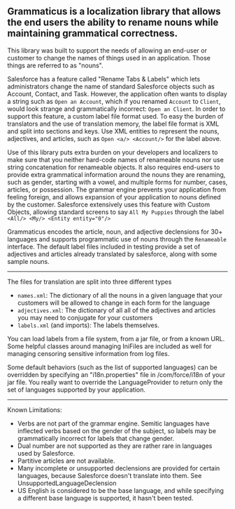 Grammaticus is a localization library that allows the end users the ability to rename nouns while maintaining grammatical correctness.
----------------------------------------------------------------------------------------------------------------

This library was built to support the needs of allowing an end-user or customer to change the names of things used in an application.  Those things are referred to as "nouns". 

Salesforce has a feature called "Rename Tabs & Labels" which lets administrators change the name of standard Salesforce objects such
as Account, Contact, and Task.  However, the application often wants to display a string such as `Open an Account`, which
if you renamed `Account` to `Client`, would look strange and grammatically incorrect: `Open an Client`.  In order to support this feature, a custom label file format used.  To easy the burden of translators and the use of translation memory, the label file format is XML and split into sections and keys.  Use XML entities to represent the nouns, adjectives, and articles, such as `Open <a/> <Account/>` for the label above.  

Use of this library puts extra burden on your developers and localizers to make sure that you neither hard-code names of renameable nouns nor use string concatenation for renameable objects.  It also requires end-users to provide extra grammatical information around the nouns they are renaming, such as gender, starting with a vowel, and multiple forms for number, cases, articles, or possession.  The grammar engine prevents your application from feeling foreign, and allows expansion of your application to nouns defined by the customer.  Salesforce extensively uses this feature with Custom Objects, allowing standard screens to say `All My Puppies` through the label `<All/> <My/> <Entity entity="0"/>`

Grammaticus encodes the article, noun, and adjective declensions for 30+ languages and supports programmatic use of nouns through the `Renameable` interface.  The default label files included in testing provide a set of adjectives and articles already translated by salesforce, along with some sample nouns.  

----------------------------------------------------------------------------------------------------------------------
The files for translation are split into three different types
- `names.xml`: The dictionary of all the nouns in a given language that your customers will be allowed to change in each form for the language
- `adjectives.xml`: The dictionary of all all of the adjectives and articles you may need to conjugate for your customers
- `labels.xml` (and imports): The labels themselves.

You can load labels from a file system, from a jar file, or from a known URL.  Some helpful classes around managing IniFiles are included as well for managing censoring sensitive information from log files.

Some default behaviors (such as the list of supported languages) can be overridden by specifying an "i18n.properties" file in /com/force/i18n of your jar file.  You really want to override the LanguageProvider to return only the set of languages supported by your application.

----------------------------------------------------------------------------------------------------------------------
Known Limitations:
* Verbs are not part of the grammar engine.  Semitic languages have inflected verbs based on the gender of the subject, so labels may be grammatically incorrect for labels that change gender.
* Dual number are not supported as they are rather rare in languages used by Salesforce.  
* Partitive articles are not available.
* Many incomplete or unsupported declensions are provided for certain languages, because Salesforce doesn't translate into them.  See UnsupportedLanguageDeclension
* US English is considered to be the base language, and while specifying a different base language is supported, it hasn't been tested.
